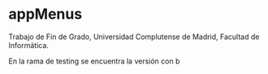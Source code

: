 # appMenus
Trabajo de Fin de Grado, Universidad Complutense de Madrid, Facultad de Informática.

En la rama de testing se encuentra la versión con b
